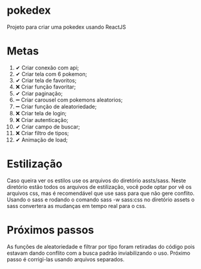 # pokedex
Projeto para criar uma pokedex usando ReactJS

# Metas
1.  ✔  Criar conexão com api; 
2.  ✔  Criar tela com 6 pokemon;
3.  ✔  Criar tela de favoritos;
4.  ❌ Criar função favoritar;
5.  ✔  Criar paginação;
6.  ➖ Criar carousel com pokemons aleatorios;
7.  ➖ Criar função de aleatoriedade;
8.  ❌ Criar tela de login;
9.  ❌ Criar autenticação;
10. ✔  Criar campo de buscar;
11. ❌ Criar filtro de tipos;
12. ✔  Animação de load;

# Estilização
Caso queira ver os estilos use os arquivos do diretório assts/sass.
Neste diretório estão todos os arquivos de estilização, você pode optar por vê os arquivos css, mas é recomendável que use sass para que não gere conflito.
Usando o sass e rodando o comando sass -w sass:css no diretório assets o sass convertera as mudanças em tempo real para o css.


# Próximos passos
As funções de aleatoriedade e filtrar por tipo foram retiradas do código pois estavam dando conflito com a busca padrão inviabilizando o uso. Próximo passo é corrigi-las usando arquivos separados.

 
